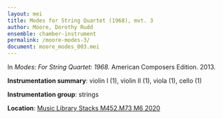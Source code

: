 ```yaml
---
layout: mei
title: Modes for String Quartet (1968), mvt. 3
author: Moore, Dorothy Rudd
ensemble: chamber-instrument
permalink: /moore-modes-3/
document: moore_modes_003.mei
---
```


In *Modes: For String Quartet: 1968.* American Composers Edition. 2013.

**Instrumentation summary**: violin I (1), violin II (1), viola (1), cello (1) 

**Instrumentation group**: strings

**Location**: <a href="https://tufts.primo.exlibrisgroup.com/permalink/01TUN_INST/1kc9gia/alma991018677496803851" target="_blank">Music Library Stacks M452.M73 M6 2020</a>
